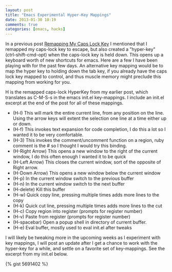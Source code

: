 ```yaml
---
layout: post
title: "Emacs Experimental Hyper-Key Mappings"
date: 2013-01-30 10:19
comments: true
categories: [emacs, hacks]
---
```

In a previous post [Remapping My Caps Lock Key](http://www.pragmaux.com/post/39243391147/remapping-my-caps-lock-key) I mentioned that I remapped my caps-lock key to escape, but also created a "hyper-key" (ctrl-shift-cmd-opt) when the caps-lock key is held down. This opens up a keyboard worth of new shortcuts for emacs. Here are a few I have been playing with for the past few days. An alternative key mapping would be to map the hyper key to holding down the tab key, if you already have the caps lock key mapped to control, and thus muscle memory might preclude this mapping from working for you.

H is the remapped caps-lock HyperKey from my earlier post, which translates as C-M-S-s in the emacs init.el key-mappings. I include an init.el excerpt at the end of the post for all of these mappings.

* (H-l) This will mark the entire current line, from any position on the line. Using the arrow keys will extent the selection one line at a time either up or down.
* (H-f) This invokes text expansion for code completion, I do this a lot so I wanted it to be very comfortable.
* (H-3) This invokes the comment/uncomment function on a region, ruby comment is the # so I thought I would try this binding.
* (H-Right Arrow) This opens a new window to the right of the current window, I do this often enough I wanted it to be quick
* (H-Left Arrow) This closes the current window, sort of the opposite of Right arrow.
* (H-Down Arrow) This opens a new window below the current window
* (H-p) In the current window switch to the previous buffer
* (H-n) In the current window switch to the next buffer
* (H-delete) Kill this buffer
* (H-w) Quick copy line, pressing multiple times adds more lines to the copy
* (H-k) Quick cut line, pressing multiple times adds more lines to the cut
* (H-c) Copy region into register (prompts for register number)
* (H-v) Paste from register (prompts for register number)
* (H-spacebar) Open a popup shell in directory of current buffer.
* (H-e) Eval buffer, mostly used to eval init.el after tweaks

I will likely be tweaking more in the upcoming weeks as I experiment with key mappings, I will post an update after I get a chance to work with the hyper-key for a while, and settle on a favorite set of key-mappings. See the excerpt from my init.el below.

{% gist 5691402 %}
